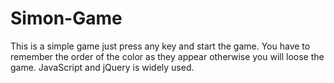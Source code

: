 # Simon-Game
This is a simple game just press any key and start the game.
You have to remember the order of the color as they appear otherwise you will loose the game.
JavaScript and jQuery is widely used.
